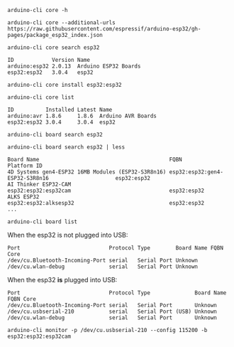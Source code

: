 `arduino-cli core -h`

`arduino-cli core --additional-urls https://raw.githubusercontent.com/espressif/arduino-esp32/gh-pages/package_esp32_index.json`

`arduino-cli core search esp32`

```console
ID            Version Name
arduino:esp32 2.0.13  Arduino ESP32 Boards
esp32:esp32   3.0.4   esp32
```

`arduino-cli core install esp32:esp32`

`arduino-cli core list`

```console
ID          Installed Latest Name
arduino:avr 1.8.6     1.8.6  Arduino AVR Boards
esp32:esp32 3.0.4     3.0.4  esp32
```

`arduino-cli board search esp32`

`arduino-cli board search esp32 | less`

```console
Board Name                                         FQBN                                               Platform ID
4D Systems gen4-ESP32 16MB Modules (ESP32-S3R8n16) esp32:esp32:gen4-ESP32-S3R8n16                     esp32:esp32
AI Thinker ESP32-CAM                               esp32:esp32:esp32cam                               esp32:esp32
ALKS ESP32                                         esp32:esp32:alksesp32                              esp32:esp32
...
```

`arduino-cli board list`

When the esp32 is not plugged into USB:

```console
Port                            Protocol Type        Board Name FQBN Core
/dev/cu.Bluetooth-Incoming-Port serial   Serial Port Unknown
/dev/cu.wlan-debug              serial   Serial Port Unknown
```
When the esp32 **is** plugged into USB:

```console
Port                            Protocol Type              Board Name FQBN Core
/dev/cu.Bluetooth-Incoming-Port serial   Serial Port       Unknown
/dev/cu.usbserial-210           serial   Serial Port (USB) Unknown
/dev/cu.wlan-debug              serial   Serial Port       Unknown
```

`arduino-cli monitor -p /dev/cu.usbserial-210 --config 115200 -b esp32:esp32:esp32cam`
